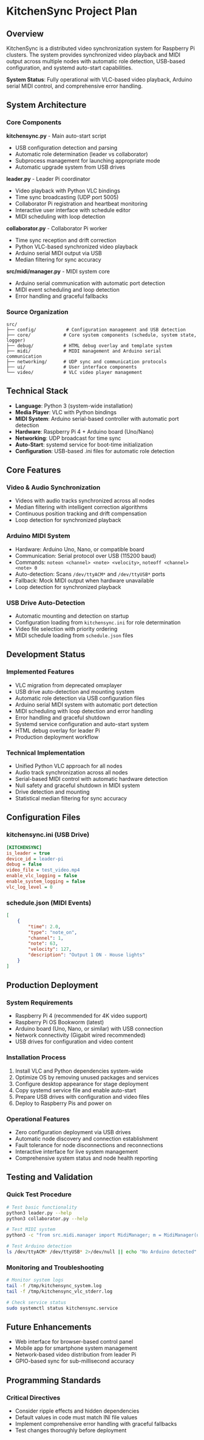 # KitchenSync Project Plan

## Overview

KitchenSync is a distributed video synchronization system for Raspberry Pi clusters. The system provides synchronized video playback and MIDI output across multiple nodes with automatic role detection, USB-based configuration, and systemd auto-start capabilities.

**System Status**: Fully operational with VLC-based video playback, Arduino serial MIDI control, and comprehensive error handling.

## System Architecture

### Core Components

**kitchensync.py** - Main auto-start script
- USB configuration detection and parsing
- Automatic role determination (leader vs collaborator)
- Subprocess management for launching appropriate mode
- Automatic upgrade system from USB drives

**leader.py** - Leader Pi coordinator
- Video playback with Python VLC bindings
- Time sync broadcasting (UDP port 5005)
- Collaborator Pi registration and heartbeat monitoring
- Interactive user interface with schedule editor
- MIDI scheduling with loop detection

**collaborator.py** - Collaborator Pi worker
- Time sync reception and drift correction
- Python VLC-based synchronized video playback
- Arduino serial MIDI output via USB
- Median filtering for sync accuracy

**src/midi/manager.py** - MIDI system core
- Arduino serial communication with automatic port detection
- MIDI event scheduling and loop detection
- Error handling and graceful fallbacks

### Source Organization
```
src/
├── config/           # Configuration management and USB detection
├── core/            # Core system components (schedule, system state, logger)
├── debug/           # HTML debug overlay and template system
├── midi/            # MIDI management and Arduino serial communication
├── networking/      # UDP sync and communication protocols
├── ui/              # User interface components
└── video/           # VLC video player management
```

## Technical Stack

- **Language**: Python 3 (system-wide installation)
- **Media Player**: VLC with Python bindings
- **MIDI System**: Arduino serial-based controller with automatic port detection
- **Hardware**: Raspberry Pi 4 + Arduino board (Uno/Nano)
- **Networking**: UDP broadcast for time sync
- **Auto-Start**: systemd service for boot-time initialization
- **Configuration**: USB-based .ini files for automatic role detection

## Core Features

### Video & Audio Synchronization
- Videos with audio tracks synchronized across all nodes
- Median filtering with intelligent correction algorithms
- Continuous position tracking and drift compensation
- Loop detection for synchronized playback

### Arduino MIDI System
- Hardware: Arduino Uno, Nano, or compatible board
- Communication: Serial protocol over USB (115200 baud)
- Commands: `noteon <channel> <note> <velocity>`, `noteoff <channel> <note> 0`
- Auto-detection: Scans `/dev/ttyACM*` and `/dev/ttyUSB*` ports
- Fallback: Mock MIDI output when hardware unavailable
- Loop detection for synchronized playback

### USB Drive Auto-Detection
- Automatic mounting and detection on startup
- Configuration loading from `kitchensync.ini` for role determination
- Video file selection with priority ordering
- MIDI schedule loading from `schedule.json` files

## Development Status

### Implemented Features
- VLC migration from deprecated omxplayer
- USB drive auto-detection and mounting system
- Automatic role detection via USB configuration files
- Arduino serial MIDI system with automatic port detection
- MIDI scheduling with loop detection and error handling
- Error handling and graceful shutdown
- Systemd service configuration and auto-start system
- HTML debug overlay for leader Pi
- Production deployment workflow

### Technical Implementation
- Unified Python VLC approach for all nodes
- Audio track synchronization across all nodes
- Serial-based MIDI control with automatic hardware detection
- Null safety and graceful shutdown in MIDI system
- Drive detection and mounting
- Statistical median filtering for sync accuracy

## Configuration Files

### kitchensync.ini (USB Drive)
```ini
[KITCHENSYNC]
is_leader = true
device_id = leader-pi
debug = false
video_file = test_video.mp4
enable_vlc_logging = false
enable_system_logging = false
vlc_log_level = 0
```

### schedule.json (MIDI Events)
```json
[
    {
        "time": 2.0,
        "type": "note_on",
        "channel": 1,
        "note": 63,
        "velocity": 127,
        "description": "Output 1 ON - House lights"
    }
]
```

## Production Deployment

### System Requirements
- Raspberry Pi 4 (recommended for 4K video support)
- Raspberry Pi OS Bookworm (latest)
- Arduino board (Uno, Nano, or similar) with USB connection
- Network connectivity (Gigabit wired recommended)
- USB drives for configuration and video content

### Installation Process
1. Install VLC and Python dependencies system-wide
2. Optimize OS by removing unused packages and services
3. Configure desktop appearance for stage deployment
4. Copy systemd service file and enable auto-start
5. Prepare USB drives with configuration and video files
6. Deploy to Raspberry Pis and power on

### Operational Features
- Zero configuration deployment via USB drives
- Automatic node discovery and connection establishment
- Fault tolerance for node disconnections and reconnections
- Interactive interface for live system management
- Comprehensive system status and node health reporting

## Testing and Validation

### Quick Test Procedure
```bash
# Test basic functionality
python3 leader.py --help
python3 collaborator.py --help

# Test MIDI system
python3 -c "from src.midi.manager import MidiManager; m = MidiManager(use_serial=True); print('MIDI system OK')"

# Test Arduino detection
ls /dev/ttyACM* /dev/ttyUSB* 2>/dev/null || echo "No Arduino detected"
```

### Monitoring and Troubleshooting
```bash
# Monitor system logs
tail -f /tmp/kitchensync_system.log
tail -f /tmp/kitchensync_vlc_stderr.log

# Check service status
sudo systemctl status kitchensync.service
```

## Future Enhancements
- Web interface for browser-based control panel
- Mobile app for smartphone system management
- Network-based video distribution from leader Pi
- GPIO-based sync for sub-millisecond accuracy

## Programming Standards

### Critical Directives
- Consider ripple effects and hidden dependencies
- Default values in code must match INI file values
- Implement comprehensive error handling with graceful fallbacks
- Test changes thoroughly before deployment
